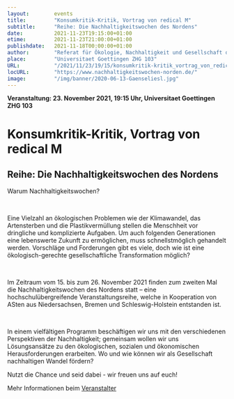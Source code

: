 ```yaml
---
layout:        events
title:         "Konsumkritik-Kritik, Vortrag von redical M"
subtitle:      "Reihe: Die Nachhaltigkeitswochen des Nordens"
date:          2021-11-23T19:15:00+01:00
etime:         2021-11-23T21:00:00+01:00
publishdate:   2021-11-18T00:00:00+01:00
author:        "Referat für Ökologie, Nachhaltigkeit und Gesellschaft des AStA der Universität Göttingen"
place:         "Universitaet Goettingen ZHG 103"
URL:           "/2021/11/23/19/15/konsumkritik-kritik_vortrag_von_redical_m"
locURL:        "https://www.nachhaltigkeitswochen-norden.de/"
image:         "/img/banner/2020-06-13-Gaenseliesl.jpg"
---
```


**Veranstaltung: 23. November 2021, 19:15 Uhr, Universitaet Goettingen ZHG 103**

Konsumkritik-Kritik, Vortrag von redical M
===========

Reihe: Die Nachhaltigkeitswochen des Nordens
-----------

Warum Nachhaltigkeitswochen?

​

Eine Vielzahl an ökologischen Problemen wie der Klimawandel, das Artensterben und die Plastikvermüllung stellen die Menschheit vor dringliche und komplizierte Aufgaben. Um auch folgenden Generationen eine lebenswerte Zukunft zu ermöglichen, muss schnellstmöglich gehandelt werden. Vorschläge und Forderungen gibt es viele, doch wie ist eine ökologisch-gerechte gesellschaftliche Transformation möglich?

​

Im Zeitraum vom 15. bis zum 26. November 2021 finden zum zweiten Mal die Nachhaltigkeitswochen des Nordens statt – eine hochschulübergreifende Veranstaltungsreihe, welche in Kooperation von ASten aus Niedersachsen, Bremen und Schleswig-Holstein entstanden ist.

​

In einem vielfältigen Programm beschäftigen wir uns mit den verschiedenen Perspektiven der Nachhaltigkeit; gemeinsam wollen wir uns Lösungsansätze zu den ökologischen, sozialen und ökonomischen Herausforderungen erarbeiten. Wo und wie können wir als Gesellschaft nachhaltigen Wandel fördern?

Nutzt die Chance und seid dabei - wir freuen uns auf euch!

Mehr Informationen beim [Veranstalter](https://www.nachhaltigkeitswochen-norden.de/)
